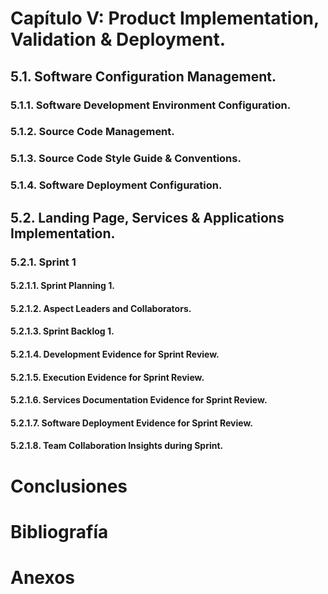 # Capítulo V: Product Implementation, Validation & Deployment.
## 5.1. Software Configuration Management.



### 5.1.1. Software Development Environment Configuration.



### 5.1.2. Source Code Management.



### 5.1.3. Source Code Style Guide & Conventions.



### 5.1.4. Software Deployment Configuration.



## 5.2. Landing Page, Services & Applications Implementation.



### 5.2.1. Sprint 1



#### 5.2.1.1. Sprint Planning 1.



#### 5.2.1.2. Aspect Leaders and Collaborators.



#### 5.2.1.3. Sprint Backlog 1.



#### 5.2.1.4. Development Evidence for Sprint Review.



#### 5.2.1.5. Execution Evidence for Sprint Review.



#### 5.2.1.6. Services Documentation Evidence for Sprint Review.



#### 5.2.1.7. Software Deployment Evidence for Sprint Review.



#### 5.2.1.8. Team Collaboration Insights during Sprint.



# Conclusiones



# Bibliografía



# Anexos